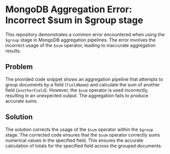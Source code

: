 # MongoDB Aggregation Error: Incorrect $sum in $group stage
This repository demonstrates a common error encountered when using the `$group` stage in MongoDB aggregation pipelines. The error involves the incorrect usage of the `$sum` operator, leading to inaccurate aggregation results.

## Problem
The provided code snippet shows an aggregation pipeline that attempts to group documents by a field (`fieldName`) and calculate the sum of another field (`anotherField`). However, the `$sum` operator is used incorrectly, resulting in an unexpected output.  The aggregation fails to produce accurate sums.

## Solution
The solution corrects the usage of the `$sum` operator within the `$group` stage. The corrected code ensures that the `$sum` operator correctly sums numerical values in the specified field. This ensures the accurate calculation of totals for the specified field across the grouped documents.
